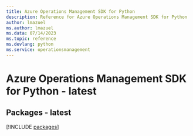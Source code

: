 ```yaml
---
title: Azure Operations Management SDK for Python
description: Reference for Azure Operations Management SDK for Python
author: lmazuel
ms.author: lmazuel
ms.data: 07/14/2023
ms.topic: reference
ms.devlang: python
ms.service: operationsmanagement
---
```

# Azure Operations Management SDK for Python - latest
## Packages - latest
[!INCLUDE [packages](operations-management-index.md)]